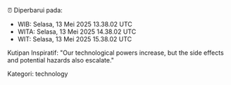 ⏰ Diperbarui pada:
- WIB: Selasa, 13 Mei 2025 13.38.02 UTC
- WITA: Selasa, 13 Mei 2025 14.38.02 UTC
- WIT: Selasa, 13 Mei 2025 15.38.02 UTC

Kutipan Inspiratif:
"Our technological powers increase, but the side effects and potential hazards also escalate."


Kategori: technology

